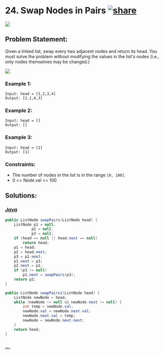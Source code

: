 # 24. Swap Nodes in Pairs [![share]](https://leetcode.com/problems/swap-nodes-in-pairs)

![][medium]

## Problem Statement:

Given a linked list, swap every two adjacent nodes and return its head. You must solve the problem without modifying the values in the list's nodes (i.e., only nodes themselves may be changed.)

![](https://assets.leetcode.com/uploads/2020/10/03/swap_ex1.jpg)

### Example 1:

```
Input: head = [1,2,3,4]
Output: [2,1,4,3]
```

### Example 2:

```
Input: head = []
Output: []
```

### Example 3:

```
Input: head = [1]
Output: [1]
```

### Constraints:

- The number of nodes in the list is in the range `[0, 100]`.
- 0 <= Node.val <= 100

## Solutions:

### [_Java_](#)

```java
public ListNode swapPairs(ListNode head) {
	ListNode p1 = null,
			p2 = null,
			p3 = null;
	if (head == null || head.next == null)
		return head;
	p1 = head;
	p2 = head.next;
	p3 = p2.next;
	p1.next = p3;
	p2.next = p1;
	if (p3 != null)
		p1.next = swapPairs(p3);
	return p2;
}

public ListNode swapPairs1(ListNode head) {
	ListNode newNode = head;
	while (newNode != null && newNode.next != null) {
		int temp = newNode.val;
		newNode.val = newNode.next.val;
		newNode.next.val = temp;
		newNode = newNode.next.next;
	}
	return head;
}
```

### [_..._](#)

```

```

<!----------------------------------{ link }--------------------------------->

[share]: https://img.icons8.com/external-anggara-blue-anggara-putra/20/000000/external-share-user-interface-basic-anggara-blue-anggara-putra-2.png
[medium]: https://img.shields.io/badge/Difficulty-Medium-yellow.svg
